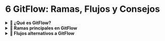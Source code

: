 # 6 GitFlow: Ramas, Flujos y Consejos
<details>
  <summary><strong>🧭 ¿Qué es GitFlow?</strong></summary>

GitFlow es un flujo de trabajo colaborativo que define cómo usar Git de forma estructurada dentro de un equipo.  
Organiza el desarrollo en ramas con propósitos específicos, facilitando la gestión de versiones, pruebas y lanzamientos.

  <img src="https://files.programster.org/tutorials/git/flows/github-flow.png" width="400"/>
</details>

<details>
  <summary><strong>🌿 Ramas principales en GitFlow</strong></summary>

- **`main`**: Contiene el código en producción (estable).
- **`develop`**: Contiene el código en desarrollo y prueba.
- **`feature/*`**: Para nuevas funcionalidades. Se crean desde `develop` y regresan a `develop`.
- **`release/*`**: Para preparar nuevas versiones. Se integran a `main` y `develop`.
- **`hotfix/*`**: Para correcciones urgentes en producción. Se integran a `main` y `develop`.

  <img src="https://miro.medium.com/v2/resize:fit:1400/1*9yJY7fyscWFUVRqnx0BM6A.png" width="400"/>
</details>

<details>
  <summary><strong>🔁 Flujos alternativos a GitFlow</strong></summary>

### 🔷 GitHub Flow
- Usa solo `main` y ramas temporales.
- Se trabaja con Pull Requests directamente hacia `main`.

    <img src="https://miro.medium.com/v2/resize:fit:1400/1*9yJY7fyscWFUVRqnx0BM6A.png" width="400"/>

### 🔷 Trunk-Based Development
- Solo `main` y ramas auxiliares de vida muy corta.
- Ideal con CI/CD continuo.

    <img src="https://statusneo.com/wp-content/uploads/2022/08/tbd_workflow.drawio-1-1.png" width="400"/>

### 🔷 Ship / Show / Ask
1. **Ship**: Fusionas directamente a `main`, sin revisión.  
2. **Show**: Fusionas con CI pero dejas registro visible.  
3. **Ask**: Usas una Pull Request para revisión antes de fusionar.  

    <img src="https://martinfowler.com/articles/ship-show-ask/ship-show-ask.png" width="400"/>

Este flujo requiere confianza, responsabilidad y automatización de pruebas.
</details>